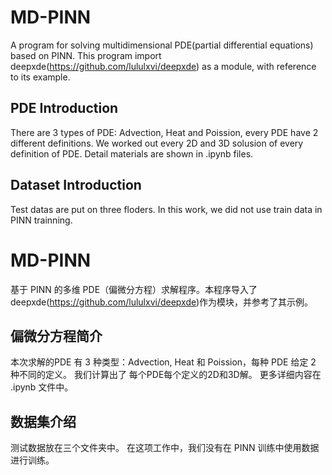 # MD-PINN
A program for solving multidimensional PDE(partial differential equations) based on PINN.  This program import deepxde(https://github.com/lululxvi/deepxde) as a module, with reference to its example.

## PDE Introduction
There are 3 types of PDE: Advection, Heat and Poission, every PDE have 2 different definitions. We worked out every 2D and 3D solusion of every definition of PDE. Detail materials are shown in .ipynb files. 

## Dataset Introduction
Test datas are put on three floders. In this work, we did not use train data in PINN trainning.


# MD-PINN
基于 PINN 的多维 PDE（偏微分方程）求解程序。本程序导入了deepxde(https://github.com/lululxvi/deepxde)作为模块，并参考了其示例。

## 偏微分方程简介
本次求解的PDE 有 3 种类型：Advection, Heat 和 Poission，每种 PDE 给定 2 种不同的定义。 我们计算出了 每个PDE每个定义的2D和3D解。 更多详细内容在 .ipynb 文件中。

## 数据集介绍
测试数据放在三个文件夹中。 在这项工作中，我们没有在 PINN 训练中使用数据进行训练。
